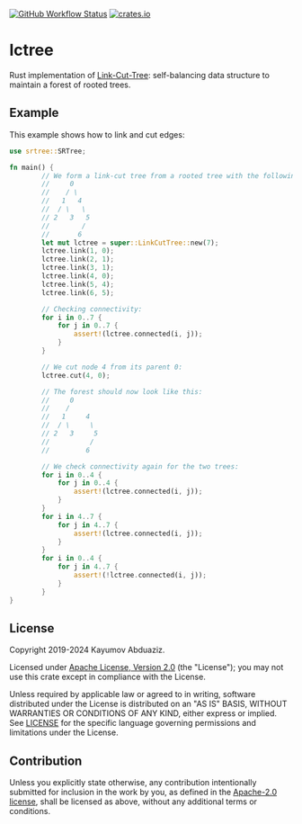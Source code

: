 [![GitHub Workflow Status](https://img.shields.io/github/actions/workflow/status/azizkayumov/lctree/ci.yml?style=plastic)](#)
[![crates.io](https://img.shields.io/crates/v/lctree)](https://crates.io/crates/lctree)

# lctree
Rust implementation of [Link-Cut-Tree](https://dl.acm.org/doi/10.1145/253262.253347](https://dl.acm.org/doi/pdf/10.1145/800076.802464)): self-balancing data structure to maintain a forest of rooted trees.

## Example
This example shows how to link and cut edges:
```rust
use srtree::SRTree;

fn main() {
        // We form a link-cut tree from a rooted tree with the following structure:
        //     0
        //    / \
        //   1   4
        //  / \   \
        // 2   3   5
        //        /
        //       6
        let mut lctree = super::LinkCutTree::new(7);
        lctree.link(1, 0);
        lctree.link(2, 1);
        lctree.link(3, 1);
        lctree.link(4, 0);
        lctree.link(5, 4);
        lctree.link(6, 5);

        // Checking connectivity:
        for i in 0..7 {
            for j in 0..7 {
                assert!(lctree.connected(i, j));
            }
        }

        // We cut node 4 from its parent 0:
        lctree.cut(4, 0);

        // The forest should now look like this:
        //     0
        //    /   
        //   1     4
        //  / \     \
        // 2   3     5
        //          /
        //         6

        // We check connectivity again for the two trees:
        for i in 0..4 {
            for j in 0..4 {
                assert!(lctree.connected(i, j));
            }
        }
        for i in 4..7 {
            for j in 4..7 {
                assert!(lctree.connected(i, j));
            }
        }
        for i in 0..4 {
            for j in 4..7 {
                assert!(!lctree.connected(i, j));
            }
        }
}
```

## License

Copyright 2019-2024 Kayumov Abduaziz.

Licensed under [Apache License, Version 2.0][apache-license] (the "License");
you may not use this crate except in compliance with the License.

Unless required by applicable law or agreed to in writing, software distributed
under the License is distributed on an "AS IS" BASIS, WITHOUT WARRANTIES OR
CONDITIONS OF ANY KIND, either express or implied. See [LICENSE](LICENSE) for
the specific language governing permissions and limitations under the License.

## Contribution

Unless you explicitly state otherwise, any contribution intentionally submitted
for inclusion in the work by you, as defined in the [Apache-2.0
license][apache-license], shall be licensed as above, without any additional
terms or conditions.

[apache-license]: http://www.apache.org/licenses/LICENSE-2.0
